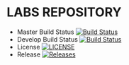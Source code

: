 # LABS REPOSITORY #

- Master Build Status [![Build Status](https://travis-ci.com/AndrewC55/sem.svg?branch=master)](https://travis-ci.com/AndrewC55/sem)
- Develop Build Status [![Build Status](https://travis-ci.com/AndrewC55/sem.svg?branch=develop)](https://travis-ci.com/AndrewC55/sem)
- License [![LICENSE](https://img.shields.io/github/license/<github-username>/sem.svg?style=flat-square)](https://github.com/<github-username>/sem/blob/master/LICENSE)
- Release [![Releases](https://img.shields.io/github/release/<github-username>/sem/all.svg?style=flat-square)](https://github.com/<github-username>/sem/releases)